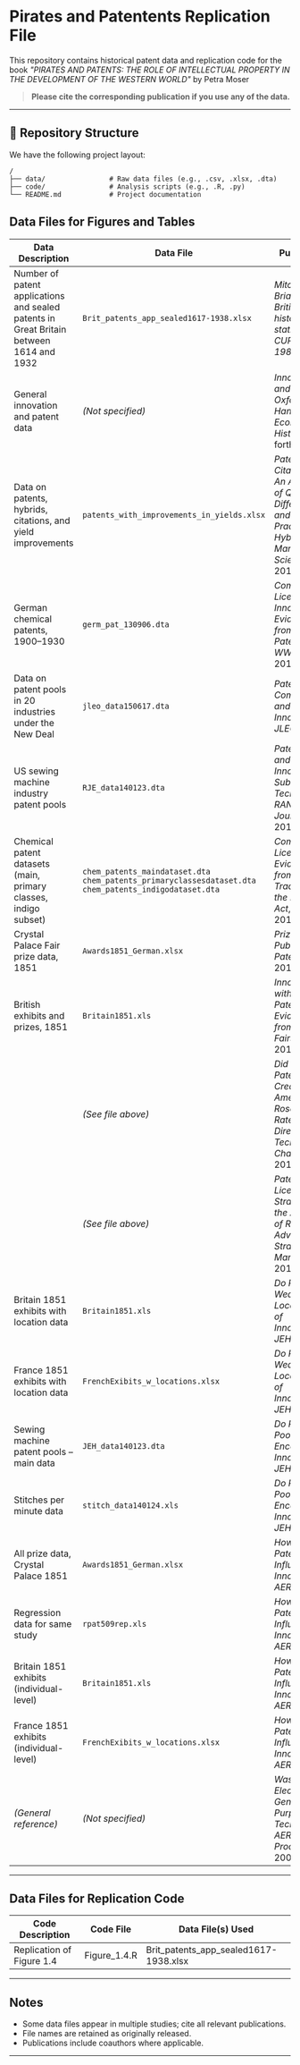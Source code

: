# Pirates and Patentents Replication File

This repository contains historical patent data and replication code for the book *"PIRATES AND PATENTS: THE ROLE OF INTELLECTUAL PROPERTY IN THE DEVELOPMENT OF THE WESTERN WORLD"* by Petra Moser

> **Please cite the corresponding publication if you use any of the data.**

---
## 📁 Repository Structure
We have the following project layout:

```text
/
├── data/                # Raw data files (e.g., .csv, .xlsx, .dta)
├── code/                # Analysis scripts (e.g., .R, .py)
└── README.md            # Project documentation
```

## Data Files for Figures and Tables

| **Data Description** | **Data File** | **Publication** |
|----------------------|---------------|------------------|
| Number of patent applications and sealed patents in Great Britain between 1614 and 1932| `Brit_patents_app_sealed1617-1938.xlsx` | *Mitchell, Brian R. British historical statistics. CUP Archive, 1988.* |
| General innovation and patent data | *(Not specified)* | *Innovation and Patents.* *Oxford Handbook of Economic History*, forthcoming. |
| Data on patents, hybrids, citations, and yield improvements | `patents_with_improvements_in_yields.xlsx` | *Patent Citations - An Analysis of Quality Differences and Citing Practices in Hybrid Corn*, *Management Science*, 2018. |
| German chemical patents, 1900–1930 | `germ_pat_130906.dta` | *Compulsory Licensing and Innovation - Evidence from German Patents after WWI*, *JDE*, 2017. |
| Data on patent pools in 20 industries under the New Deal | `jleo_data150617.dta` | *Patent Pools, Competition and Innovation*, *JLEO*, 2016. |
| US sewing machine industry patent pools | `RJE_data140123.dta` | *Patent Pools and Innovation in Substitute Technologies*, *RAND Journal*, 2014. |
| Chemical patent datasets (main, primary classes, indigo subset) | `chem_patents_maindataset.dta`<br>`chem_patents_primaryclassesdataset.dta`<br>`chem_patents_indigodataset.dta` | *Compulsory Licensing: Evidence from the Trading with the Enemy Act*, *AER*, 2012. |
| Crystal Palace Fair prize data, 1851 | `Awards1851_German.xlsx` | *Prizes, Publicity, and Patents*, *JIE*, 2013. |
| British exhibits and prizes, 1851 | `Britain1851.xls` | *Innovation without Patents – Evidence from World’s Fairs*, *JLE*, 2012. |
|  | *(See file above)* | *Did Plant Patents Create the American Rose?*, in *The Rate and Direction of Technological Change*, 2012. |
|  | *(See file above)* | *Patent Pools: Licensing Strategies in the Absence of Regulation*, *Advances in Strategic Management*, 2012. |
| Britain 1851 exhibits with location data | `Britain1851.xls` | *Do Patents Weaken the Localization of Innovations?*, *JEH*, 2011. |
| France 1851 exhibits with location data | `FrenchExibits_w_locations.xlsx` | *Do Patents Weaken the Localization of Innovations?*, *JEH*, 2011. |
| Sewing machine patent pools – main data | `JEH_data140123.dta` | *Do Patent Pools Encourage Innovation?*, *JEH*, 2010. |
| Stitches per minute data | `stitch_data140124.xls` | *Do Patent Pools Encourage Innovation?*, *JEH*, 2010. |
| All prize data, Crystal Palace 1851 | `Awards1851_German.xlsx` | *How Do Patent Laws Influence Innovation?*, *AER*, 2005. |
| Regression data for same study | `rpat509rep.xls` | *How Do Patent Laws Influence Innovation?*, *AER*, 2005. |
| Britain 1851 exhibits (individual-level) | `Britain1851.xls` | *How Do Patent Laws Influence Innovation?*, *AER*, 2005. |
| France 1851 exhibits (individual-level) | `FrenchExibits_w_locations.xlsx` | *How Do Patent Laws Influence Innovation?*, *AER*, 2005. |
| *(General reference)* | *(Not specified)* | *Was Electricity a General Purpose Technology?*, *AER Papers & Proceedings*, 2004. |
---

## Data Files for Replication Code
| **Code Description** | **Code File** | **Data File(s) Used** |
|----------------------|---------------|-----------------------|
|Replication of Figure 1.4 | Figure_1.4.R | Brit_patents_app_sealed1617-1938.xlsx|
---

## Notes

- Some data files appear in multiple studies; cite all relevant publications.
- File names are retained as originally released.
- Publications include coauthors where applicable.

---
